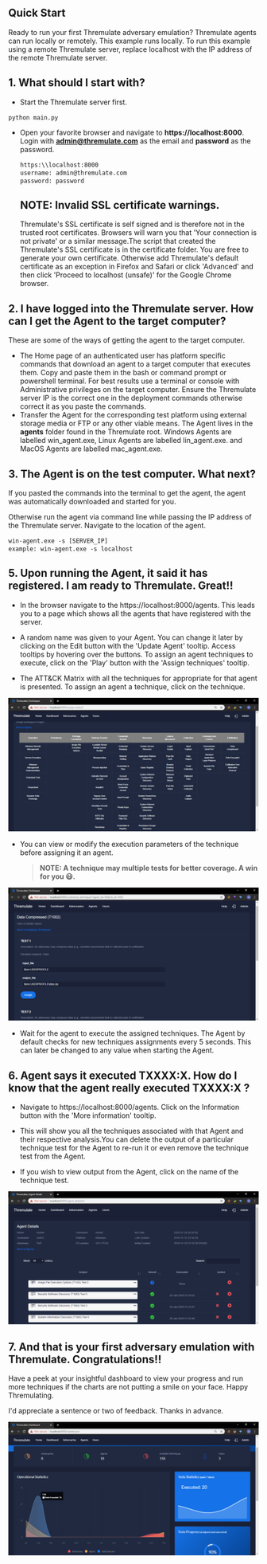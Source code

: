 ## Quick Start

Ready to run your first Thremulate adversary emulation? Thremulate agents can run locally or remotely. This example runs locally. To run this example using a remote Thremulate server, replace localhost with the IP address of the remote Thremulate server.
## 1. What should I start with?

- Start the Thremulate server first.

```
python main.py
```

- Open your favorite browser and navigate to **https://localhost:8000**.  Login with **admin@thremulate.com** as the email and **password** as the password.

   ```
   https:\\localhost:8000
   username: admin@thremulate.com
   password: password
   ```
   ## NOTE: Invalid SSL certificate warnings.
   
   Thremulate's SSL certificate is self signed and is therefore not in the trusted root certificates. Browsers will warn you that 'Your connection is not private' or a similar message.The script that created the Thremulate's SSL certificate is in the certificate folder. You are free to generate your own certificate. Otherwise add Thremulate's default certificate as an exception in Firefox and Safari or click 'Advanced' and then click 'Proceed to localhost (unsafe)' for the Google Chrome browser.

## 2. I have logged into the Thremulate server. How can I get the Agent to the target computer?

   These are some of the ways of getting the agent to the target computer.

   - The Home page of an authenticated user has platform specific commands that download an agent to a target computer that executes them. Copy and paste them in the bash or command prompt or powershell terminal. For best results use a terminal or console with Administrative privileges on the target computer. Ensure the Thremulate server IP is the correct one in the deployment commands otherwise correct it as you paste the commands.
   - Transfer the Agent for the corresponding test platform using external storage media or FTP or any other viable means. The Agent lives in the **agents** folder found in the Thremulate root. Windows Agents are labelled win_agent.exe, Linux Agents are labelled lin_agent.exe. and MacOS Agents are labelled mac_agent.exe.

## 3. The Agent is on the test computer. What next?

If you pasted the commands into the terminal to get the agent, the agent was automatically downloaded and started for you.

Otherwise run the agent via command line while passing the IP address of the Thremulate server. Navigate to the location of the agent.

   ```
   win-agent.exe -s [SERVER_IP]
   example: win-agent.exe -s localhost
   ```

## 5. Upon running the Agent, it said it has registered. I am ready to Thremulate. Great!!

- In the browser navigate to the https://localhost:8000/agents. This leads you to a page which shows all the agents that have registered with the server.

- A random name was given to your Agent. You can change it later by clicking on the Edit button with the 'Update Agent' tooltip. Access tooltips by hovering over the buttons. To assign an agent techniques to execute, click on the 'Play' button with the 'Assign techniques' tooltip. 

- The ATT&CK Matrix with all the techniques for appropriate for that agent is presented. To assign an agent a technique, click on the technique.

![Attack Matrix](../screenshots/matrix.png)

- You can view or modify the execution parameters of the technique before assigning it an agent.

  >**NOTE: A technique may multiple tests for better coverage. A win for you :smiley:.**

![Assign Technique](../screenshots/assign_technique.png)

- Wait for the agent to execute the assigned techniques. The Agent by default checks for new techniques assignments every 5 seconds. This can later be changed to any value when starting the Agent.



## 6. Agent says it executed TXXXX:X. How do I know that the agent really executed TXXXX:X ?

- Navigate to https://localhost:8000/agents. Click on the Information button with the 'More information' tooltip.

- This will show you all the techniques associated with that Agent and their respective analysis.You can delete the output of a particular technique test for the Agent to re-run it or even remove the technique test from the Agent.
- If you wish to view output from the Agent, click on the name of the technique test.

![Agent Details](../screenshots/agent_details.png)


## 7. And that is your first adversary emulation with Thremulate. Congratulations!!

Have a peek at your insightful dashboard to view your progress and run more techniques if the charts are not putting a smile on your face. Happy Thremulating.

I'd appreciate a sentence or two of feedback. Thanks in advance.

![Dashboard](../screenshots/dashboard.png)